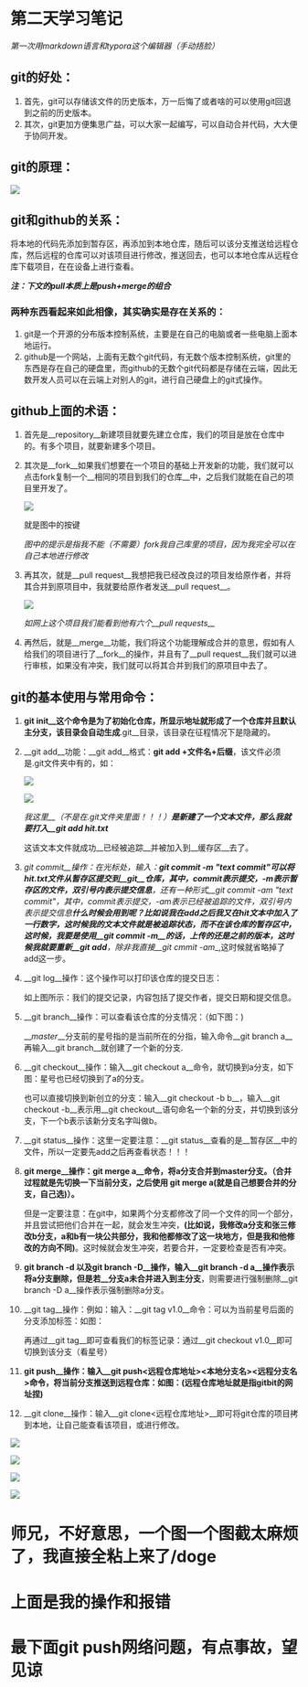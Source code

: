 # 第二天学习笔记

*第一次用markdown语言和typora这个编辑器（手动捂脸）*

## git的好处：

1. 首先，git可以存储该文件的历史版本，万一后悔了或者啥的可以使用git回退到之前的历史版本。
2. 其次，git更加方便集思广益，可以大家一起编写，可以自动合并代码，大大便于协同开发。

## git的原理：

![](第二天学习笔记.assets/f5da347465004f97a733a01edececb3d.jpeg)

## git和github的关系：

将本地的代码先添加到暂存区，再添加到本地仓库，随后可以该分支推送给远程仓库，然后远程的仓库可以对该项目进行修改，推送回去，也可以本地仓库从远程仓库下载项目，在在设备上进行查看。

*__注：下文的pull本质上是push+merge的组合__*

### 两种东西看起来如此相像，其实确实是存在关系的：

1. git是一个开源的分布版本控制系统，主要是在自己的电脑或者一些电脑上面本地运行。
2. github是一个网站，上面有无数个git代码，有无数个版本控制系统，git里的东西是存在自己的硬盘里，而github的无数个git代码都是存储在云端，因此无数开发人员可以在云端上对别人的git，进行自己硬盘上的git式操作。

## github上面的术语：

1. 首先是__repository__新建项目就要先建立仓库，我们的项目是放在仓库中的。有多个项目，就要新建多个项目。

2. 其次是__fork__如果我们想要在一个项目的基础上开发新的功能，我们就可以点击fork复制一个__相同的项目到我们的仓库__中，之后我们就能在自己的项目里开发了。

   ![](第二天学习笔记.assets/QQ截图20240116220252.png)

      就是图中的按键

    _图中的提示是指我不能（不需要）fork我自己库里的项目，因为我完全可以在自己本地进行修改_

3. 再其次，就是__pull request__我想把我已经改良过的项目发给原作者，并将其合并到原项目中，我就要给原作者发送__pull request__。

   ![ ](第二天学习笔记.assets/QQ截图20240116221447.png)

   *如网上这个项目我们能看到他有六个__pull requests__*

4. 再然后，就是__merge__功能，我们将这个功能理解成合并的意思，假如有人给我们的项目进行了__fork__的操作，并且有了__pull request__我们就可以进行审核，如果没有冲突，我们就可以将其合并到我们的原项目中去了。

## git的基本使用与常用命令：

1. __git init__这个命令是为了初始化仓库，所显示地址就形成了一个仓库并且默认主分支，该目录会自动生成__.git__目录，该目录在征程情况下是隐藏的。

2. __git add__功能：__git add__格式：__git add +文件名+后缀__，该文件必须是.git文件夹中有的，如：

   ![](第二天学习笔记.assets/QQ截图20240117101246.png)

   ![](第二天学习笔记.assets/QQ截图20240117101048.png)

   *我这里__（不是在.git文件夹里面！！！）__是新建了一个文本文件，那么我就要打入__git add hit.txt__*

   这该文本文件就成功__已经被追踪__并被加入到__缓存区__去了。

3. __git commit__操作：在光标处，输入：__git commit -m "text commit"__可以将hit.txt文件从暂存区提交到__git__仓库，__*其中，commit表示提交，-m表示暂存区的文件，双引号内表示提交信息*___，还有一种形式__git commit -am "text commit"__，__*其中，commit表示提交，-am表示已经被追踪的文件，双引号内表示提交信息*__什么时候会用到呢？比如说我在add之后我又在hit文本中加入了一行数字，这时候我的文本文件就是被追踪状态，而不在该仓库的暂存区中，这时候，我要是使用__git commit -m__的话，上传的还是之前的版本，这时候我就要重新__git add__，除非我直接__git cmmit -am__,这时候就省略掉了add这一步。

4. __git log__操作：这个操作可以打印该仓库的提交日志：

   如上图所示：我们的提交记录，内容包括了提交作者，提交日期和提交信息。

5. __git branch__操作：可以查看该仓库的分支情况：（如下图：)

   __*master*__分支前的星号指的是当前所在的分指，输入命令__git branch a__再输入__git branch__就创建了一个新的分支.

6. __git checkout__操作：输入__git checkout a__命令，就切换到a分支，如下图：星号也已经切换到了a的分支。

   也可以直接切换到新创立的分支：输入__git checkout -b b__，输入__git checkout -b__表示用__git checkout__语句命名一个新的分支，并切换到该分支，下一个b表示该新分支名字叫做b。

7. __git status__操作：这里一定要注意：__git status__查看的是__暂存区__中的文件，所以一定要先add之后再查看状态！！！

8. __git merge__操作：__git merge a__命令，将a分支合并到master分支。__（合并过程就是先切换一下当前分支，之后使用 git merge a(就是自己想要合并的分支，自己选)）。__

   但是一定要注意：在git中，如果两个分支都修改了同一个文件的同一个部分，并且尝试把他们合并在一起，就会发生冲突，__(比如说，我修改a分支和张三修改b分支，a和b有一块公共部分，我和他都修改了这一块地方，但是我和他修改的方向不同)__。这时候就会发生冲突，若要合并，一定要检查是否有冲突。

9. __git branch -d 以及git branch -D__操作，输入__git branch -d a__操作表示将a分支删除，但是若__分支a未合并进入到主分支__，则需要进行强制删除__git branch -D a__操作表示强制删除a分支。

10. __git tag__操作：例如：输入：__git tag v1.0__命令：可以为当前星号后面的分支添加标签：如图：

    再通过__git tag__即可查看我们的标签记录：通过__git checkout v1.0__即可切换到该分支（看星号）

11. __git push__操作：输入__git push<远程仓库地址><本地分支名><远程分支名>__命令，将当前分支推送到远程仓库：如图：__(远程仓库地址就是指gitbit的网址捏)__

12. __git clone__操作：输入__git clone<远程仓库地址>__即可将git仓库的项目拷到本地，让自己能查看该项目，或进行修改。

![](第二天学习笔记.assets/QQ截图20240117111450.png)

![](第二天学习笔记.assets/QQ截图20240117111510.png)

![](第二天学习笔记.assets/QQ截图20240117111553-1705461460924-7.png)

![](第二天学习笔记.assets/QQ截图20240117111603-1705461472146-9.png)

# 师兄，不好意思，一个图一个图截太麻烦了，我直接全粘上来了/doge

# 上面是我的操作和报错

# 最下面git push网络问题，有点事故，望见谅

